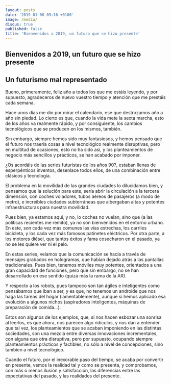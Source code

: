 ```yaml
---
layout: posts
date: '2019-01-08 09:16 +0100'
image: /media/
disqus: true
published: false
title: 'Bienvenidos a 2019, un futuro que se hizo presente'
---
```


## Bienvenidos a 2019, un futuro que se hizo presente

## Un futurismo mal representado

Bueno, primeramente, feliz año a todos los que me estáis leyendo, y por supuesto, agradeceros de nuevo vuestro tiempo y atención que me prestáis cada semana.

Hace unos días me dio por mirar el calendario, ese que destrozamos año a año sin piedad. Lo cierto es que, cuando la vida mete la sexta marcha, esto de los años va realmente rápido, y por consiguiente, los cambios tecnológicos que se producen en los mismos, también.

Sin embargo, siempre hemos sido muy fantasiosos, y hemos pensado que el futuro nos traería cosas a nivel tecnológico realmente disruptivas, pero en multitud de ocasiones, esto no ha sido así, y los planteamientos de negocio más sencillos y prácticos, se han acabado por imponer.

¿Os acordáis de las series futuristas de los años 90?, estaban llenas de esperpénticos inventos, desenlace todos ellos, de una combinación entre clásicos y tecnología.

El problema en la movilidad de las grandes ciudades lo dilucidamos bien, y pensamos que la solución para este, sería abrir la circulación a la tercera dimensión, con coches voladores, tubos aéreos de pasajeros (a modo de metro), e increíbles ciudades subterráneas que albergaban altas y potentes infraestructuras para nuestra movilidad.

Pues bien, ya estamos aquí, y no, lo coches no vuelan, sino que (a las políticas recientes me remito), ya no son bienvenidos en el entorno urbano. En este, son cada vez más comunes las vías estrechas, los carriles bicicleta, y los cada vez más famosos patinetes eléctricos. Por otra parte, a los motores diésel, que tantos éxitos y fama cosecharon en el pasado, ya no se les quiere ver ni el pelo.

En estas series, veíamos que la comunicación se hacía a través de mensajes grabados en hologramas, que habían dejado atrás a las pantallas tradicionales. Pues bien, tenemos móviles muy potentes, orientados a una gran capacidad de funciones, pero que sin embargo, no se han desarrollado en ese sentido (quizá más la rama de la AR).

Y respecto a los robots, pues tampoco son tan ágiles e inteligentes como pensábamos que iban a ser, y es que, no tenemos un androide que nos haga las tareas del hogar (lamentablemente), aunque si hemos aplicado esa evolución a algunos nichos (aspiradores inteligentes, máquinas de preparación de comida…).

Estos son algunos de los ejemplos, que, si nos hacen esbozar una sonrisa al leerlos, es que ahora, nos parecen algo ridículos, y nos dan a entender que tal vez, los planteamientos que se acaban imponiendo en las distintas sociedades, son una mezcla entre diversas innovaciones incrementales, con alguna que otra disruptiva, pero por supuesto, ocupando siempre planteamientos prácticos y factibles, no sólo a nivel de concepciones, sino tambíen a nivel tecnológico.

Cuando el futuro, por el inexorable paso del tiempo, se acaba por convertir en presente, vemos la realidad tal y como se presenta, y comprobamos, con más o menos ilusión y satisfacción, las diferencias entre las expectativas del pasado, y las realidades del presente.

